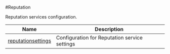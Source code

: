 #Reputation

Reputation services configuration.


<table><thead><tr><th>Name</th><th>Description</th></tr></thead><tbody><tr><td><a href="../../../configuration/reputation/reputationsettings/reputationsettings">reputationsettings</a></td><td>Configuration for Reputation service settings</td><tr></tbody></table>
